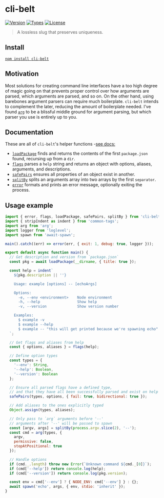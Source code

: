 # cli-belt

[![Version](https://img.shields.io/npm/v/cli-belt.svg)](https://www.npmjs.com/package/cli-belt)
[![Types](https://img.shields.io/npm/types/cli-belt.svg)](https://www.npmjs.com/package/cli-belt)
[![License](https://img.shields.io/github/license/rafamel/utils.svg)](https://github.com/rafamel/utils/blob/master/LICENSE)

> A lossless slug that preserves uniqueness.

## Install

[`npm install cli-belt`](https://www.npmjs.com/package/cli-belt)

## Motivation

Most solutions for creating command line interfaces have a too high degree of magic going on that prevents proper control over how arguments are parsed, which arguments are parsed, and so on. On the other hand, using barebones argument parsers can require much boilerplate. `cli-belt` intends to complement the later, reducing the amount of boilerplate needed. I've found [`arg`](https://github.com/zeit/arg) to be a blissful middle ground for argument parsing, but which parser you use is entirely up to you.

## Documentation

These are all of `cli-belt`'s helper functions -[see docs:](https://rafamel.github.io/utils/cli-belt/)

* [`loadPackage`](https://rafamel.github.io/utils/cli-belt/functions/loadPackage.html) finds and returns the contents of the first `package.json` found, recursing up from a `dir`.
* [`flags`](https://rafamel.github.io/utils/cli-belt/functions/flags.html) parses a `help` string and returns an object with options, aliases, arguments, and descriptions.
* [`safePairs`](https://rafamel.github.io/utils/cli-belt/functions/safePairs.html) ensures all properties of an object exist in another.
* [`splitBy`](https://rafamel.github.io/utils/cli-belt/functions/splitBy.html) splits an arguments array into two arrays by the first `separator`.
* [`error`](https://rafamel.github.io/utils/cli-belt/functions/error.html) formats and prints an error message, optionally exiting the process.

## Usage example

```javascript
import { error, flags, loadPackage, safePairs, splitBy } from 'cli-belt';
import { stripIndent as indent } from 'common-tags';
import arg from 'arg';
import logger from 'loglevel';
import spawn from 'await-spawn';

main().catch((err) => error(err, { exit: 1, debug: true, logger }));

export default async function main() {
  // Get description and version from `package.json`
  const pkg = await loadPackage(__dirname, { title: true });

  const help = indent`
    ${pkg.description || ''}

    Usage: example [options] -- [echoArgs]

    Options:
      -e, --env <environment>    Node environment
      -h, --help                 Show help
      -v, --version              Show version number

    Examples:
      $ example -v
      $ example --help
      $ example -- "this will get printed because we're spawning echo"
  `;

  // Get flags and aliases from help
  const { options, aliases } = flags(help);

  // Define option types
  const types = {
    '--env': String,
    '--help': Boolean,
    '--version': Boolean
  };

  // Ensure all parsed flags have a defined type,
  // and that they have all been successfully parsed and exist on help
  safePairs(types, options, { fail: true, bidirectional: true });

  // Add aliases to the ones explicitly typed
  Object.assign(types, aliases);

  // Only pass to `arg` arguments before '--'
  // arguments after '--' will be passed to spawn
  const [argv, args] = splitBy(process.argv.slice(2), '--');
  const cmd = arg(types, {
    argv,
    permissive: false,
    stopAtPositional: true
  });

  // Handle options
  if (cmd._.length) throw new Error(`Unknown command ${cmd._[0]}`);
  if (cmd['--help']) return console.log(help);
  if (cmd['--version']) return console.log(pkg.version);

  const env = cmd['--env'] ? { NODE_ENV: cmd['--env'] } : {};
  await spawn('echo', args, { env, stdio: 'inherit' });
}
```
